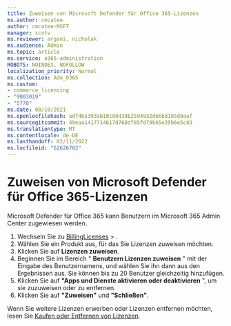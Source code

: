 ```yaml
---
title: Zuweisen von Microsoft Defender für Office 365-Lizenzen
ms.author: cmcatee
author: cmcatee-MSFT
manager: scotv
ms.reviewer: argani, nicholak
ms.audience: Admin
ms.topic: article
ms.service: o365-administration
ROBOTS: NOINDEX, NOFOLLOW
localization_priority: Normal
ms.collection: Adm_O365
ms.custom:
- commerce_licensing
- "9003019"
- "5778"
ms.date: 08/10/2021
ms.openlocfilehash: adf4b5393ab10c80430b2594932d66bd185d0aaf
ms.sourcegitcommit: 49eaa1417714617d768df85fd79b65e35b6e5c83
ms.translationtype: MT
ms.contentlocale: de-DE
ms.lasthandoff: 02/11/2022
ms.locfileid: "62626782"
---
```

# <a name="assign-microsoft-defender-for-office-365-licenses"></a>Zuweisen von Microsoft Defender für Office 365-Lizenzen

Microsoft Defender für Office 365 kann Benutzern im Microsoft 365 Admin Center zugewiesen werden.

1. Wechseln Sie zu [BillingLicenses](https://go.microsoft.com/fwlink/p/?linkid=842264) > .
2. Wählen Sie ein Produkt aus, für das Sie Lizenzen zuweisen möchten.
3. Klicken Sie auf **Lizenzen zuweisen**.
4. Beginnen Sie im Bereich " **Benutzern Lizenzen zuweisen**  " mit der Eingabe des Benutzernamens, und wählen Sie ihn dann aus den Ergebnissen aus. Sie können bis zu 20 Benutzer gleichzeitig hinzufügen.
5. Klicken Sie auf **"Apps und Dienste aktivieren oder deaktivieren**  ", um sie zuzuweisen oder zu entfernen.
6. Klicken Sie auf **"Zuweisen"** und  **"Schließen"**.

Wenn Sie weitere Lizenzen erwerben oder Lizenzen entfernen möchten, lesen Sie [Kaufen oder Entfernen von Lizenzen](https://docs.microsoft.com/microsoft-365/commerce/licenses/buy-licenses#buy-or-remove-licenses-for-your-business-subscription).